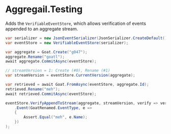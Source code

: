 # Aggregail.Testing

Adds the `VerifiableEventStore`, which allows verification of events appended to an aggregate stream.

```c#
var serializer = new JsonEventSerializer(JsonSerializer.CreateDefault());
var eventStore = new VerifiableEventStore(serializer);

var aggregate = Goat.Create("g047");
aggregate.Rename("goatl");
await aggregate.CommitAsync(eventStore);

// streamVersion = 1: Create (#0), Rename (#1)
var streamVersion = eventStore.CurrentVersion(aggregate);

var retrieved = await Goat.FromAsync(eventStore, aggregate.Id);
retrieved.Rename("meh");
await retrieved.CommitAsync(eventStore);

eventStore.VerifyAppendToStream(aggregate, streamVersion, verify => verify
    .Event(GoatRenamed.EventType, e =>
    {
        Assert.Equal("meh", e.Name);
    })
);
```
